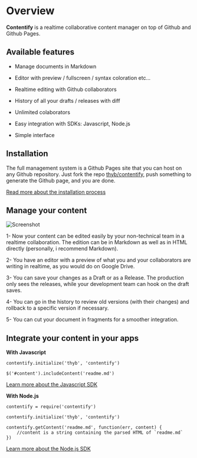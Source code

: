 Overview
========

**Contentify** is a realtime collaborative content manager on top of Github and Github Pages.

Available features
------------------

* Manage documents in Markdown
 
* Editor with preview / fullscreen / syntax coloration etc...

* Realtime editing with Github collaborators

* History of all your drafts / releases with diff

* Unlimited colaborators

* Easy integration with SDKs: Javascript, Node.js

* Simple interface

Installation
------------

The full management system is a Github Pages site that you can host on any Github repository. Just fork the repo [thyb/contentify](https://github.com/thyb/contentify), push something to generate the Github page, and you are done. 

[Read more about the installation process](#/learn-more/install)

Manage your content
-------------------

![Screenshot](http://thyb.github.io/contentify/img/contentify-screen.png)

1- Now your content can be edited easily by your non-technical team in a realtime collaboration. The edition can be in Markdown as well as in HTML directly (personally, i recommend Markdown).

2- You have an editor with a preview of what you and your collaborators are writing in realtime, as you would do on Google Drive.

3- You can save your changes as a Draft or as a Release. The production only sees the releases, while your development team can hook on the draft saves.

4- You can go in the history to review old versions (with their changes) and rollback to a specific version if necessary.

5- You can cut your document in fragments for a smoother integration.

Integrate your content in your apps
-----------------------------------

**With Javascript**

    contentify.initialize('thyb', 'contentify')
     
    $('#content').includeContent('readme.md')

[Learn more about the Javascript SDK](http://thyb.github.io/contentify/#/learn-more/sdk-js)

**With Node.js**

    contentify = require('contentify')
     
    contentify.initialize('thyb', 'contentify')
     
    contentify.getContent('readme.md', function(err, content) {
        //content is a string containing the parsed HTML of `readme.md`
    })

[Learn more about the Node.js SDK](http://thyb.github.io/contentify/#/learn-more/sdk-node)
